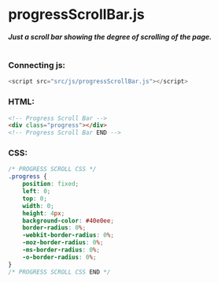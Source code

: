 # progressScrollBar.js
##### Just a scroll bar showing the degree of scrolling of the page.
#
### Connecting js:
```js
<script src="src/js/progressScrollBar.js"></script>
```
### HTML:
```html
<!-- Progress Scroll Bar -->
<div class="progress"></div>
<!-- Progress Scroll Bar END -->
```
### CSS:
```css
/* PROGRESS SCROLL CSS */
.progress {
    position: fixed;
    left: 0;
    top: 0;
    width: 0;
    height: 4px;
    background-color: #40e0ee;
    border-radius: 0%;
    -webkit-border-radius: 0%;
    -moz-border-radius: 0%;
    -ms-border-radius: 0%;
    -o-border-radius: 0%;
}
/* PROGRESS SCROLL CSS END */
```


